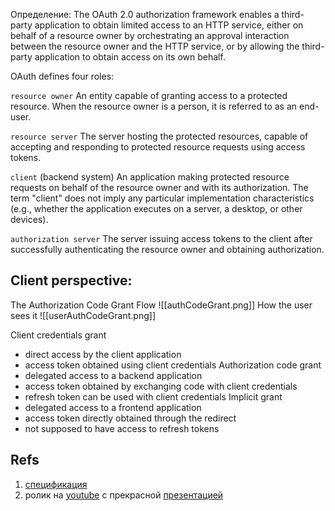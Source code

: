 Определение:
	The OAuth 2.0 authorization framework enables a third-party
	application to obtain limited access to an HTTP service, either on
	behalf of a resource owner by orchestrating an approval interaction
	between the resource owner and the HTTP service, or by allowing the
	third-party application to obtain access on its own behalf.

OAuth defines four roles:

   `resource owner`
      An entity capable of granting access to a protected resource.
      When the resource owner is a person, it is referred to as an
      end-user.

   `resource server`
      The server hosting the protected resources, capable of accepting
      and responding to protected resource requests using access tokens.

   `client` (backend system)
      An application making protected resource requests on behalf of the
      resource owner and with its authorization. The term "client" does
      not imply any particular implementation characteristics (e.g.,
      whether the application executes on a server, a desktop, or other
      devices).

   `authorization server`
      The server issuing access tokens to the client after successfully
      authenticating the resource owner and obtaining authorization.

## Client perspective:
The Authorization Code Grant Flow
![[authCodeGrant.png]]
How the user sees it
![[userAuthCodeGrant.png]]

Client credentials grant
- direct access by the client application
- access token obtained using client credentials 
Authorization code grant
- delegated access to a backend application
- access token obtained by exchanging code with client credentials
- refresh token can be used with client credentials
Implicit grant
- delegated access to a frontend application
- access token directly obtained through the redirect
- not supposed to have access to refresh tokens

## Refs
1. [спецификация](https://www.rfc-editor.org/rfc/rfc6749#section-1.1)
2. ролик на [youtube](https://www.youtube.com/watch?v=GyCL8AJUhww&t=213s&ab_channel=GOTOConferences) с прекрасной [презентацией](https://files.gotocon.com/uploads/slides/conference_12/653/original/20181101%20-%20Introduction%20to%20OAuth%202.0%20and%20OpenID%20Connect.pdf)
